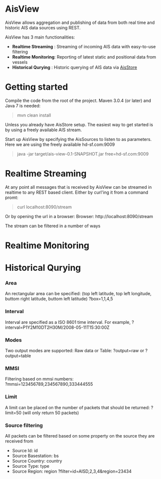 AisView
=======

AisView allows aggregation and publishing of data from both real time and historic AIS data sources using REST.

AisView has 3 main functionalities:
* __Realtime Streaming__ : Streaming of incoming AIS data with easy-to-use filtering
* __Realtime Monitoring__: Reporting of latest static and positional data from vessels
* __Historical Qurying__  : Historic querying of AIS data via [AisStore](https://github.com/dma-ais/AisStore "AisStore")

Getting started
=======
Compile the code from the root of the project. Maven 3.0.4 (or later) and Java 7 is needed:
> mvn clean install

Unless you already have AisStore setup. The easiest way to get started is by using a freely available AIS stream.

Start up AisView by specifying the AisSources to listen to as parameters. Here we are using the freely available hd-sf.com:9009
> java -jar target/ais-view-0.1-SNAPSHOT.jar free=hd-sf.com:9009



Realtime Streaming
=======
At any point all messages that is received by AisView can be streamed in realtime to any REST based client.
Either by curl'ing it from a command promt:

> curl localhost:8090/stream 

Or by opening the url in a browser:
Browser: http://localhost:8090/stream

The stream can be filtered in a number of ways

Realtime Monitoring
=======

Historical Qurying
=======

### Area ###
An rectangular area can be specified: (top left latitude, top left longitude, buttom right latitude, buttom left latitude)
?box=1,1,4,5 

### Interval ###
Interval are specified as a ISO 8601 time interval. For example,
?interval=P1Y2M10DT2H30M/2008-05-11T15:30:00Z

### Modes ###
Two output modes are supported: Raw data or Table:
?output=raw or ?output=table

### MMSI ###
Filtering based on mmsi numbers:  
?mmsi=123456789,234567890,333444555

### Limit ###
A limit can be placed on the number of packets that should be returned:
?limit=50 (will only return 50 packets)

### Source filtering ###
All packets can be filtered based on some property on the source they are received from 
* Source Id: id
* Source Basestation: bs
* Source Country: country
* Source Type: type
* Source Region: region
?filter=id=AISD,2,3,4&region=23434


